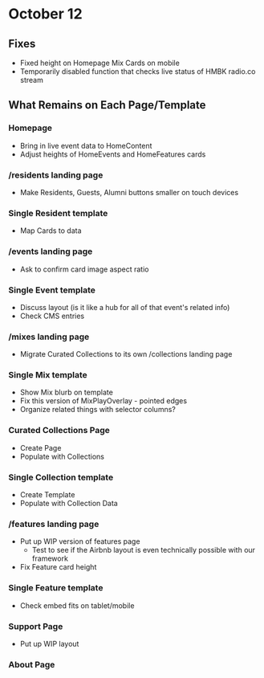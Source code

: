 # October 12

## Fixes

- Fixed height on Homepage Mix Cards on mobile
- Temporarily disabled function that checks live status of HMBK radio.co stream

## What Remains on Each Page/Template

### Homepage

- Bring in live event data to HomeContent
- Adjust heights of HomeEvents and HomeFeatures cards

### /residents landing page

- Make Residents, Guests, Alumni buttons smaller on touch devices

### Single Resident template

- Map Cards to data

### /events landing page

- Ask to confirm card image aspect ratio

### Single Event template

- Discuss layout (is it like a hub for all of that event's related info)
- Check CMS entries

### /mixes landing page

- Migrate Curated Collections to its own /collections landing page


### Single Mix template

- Show Mix blurb on template
- Fix this version of MixPlayOverlay - pointed edges
- Organize related things with selector columns?

### Curated Collections Page

- Create Page
- Populate with Collections

### Single Collection template

- Create Template
- Populate with Collection Data

### /features landing page

- Put up WIP version of features page
  - Test to see if the Airbnb layout is even technically possible with our framework
- Fix Feature card height

### Single Feature template

- Check embed fits on tablet/mobile

### Support Page

- Put up WIP layout

### About Page
